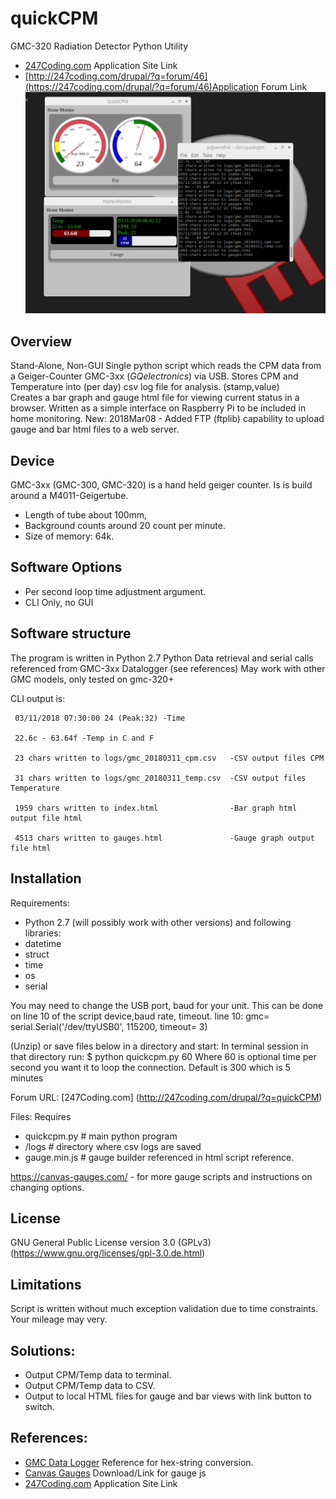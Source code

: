 # quickCPM
GMC-320 Radiation Detector Python Utility
* [247Coding.com](https://247coding.com/drupal/?q=quickCPM) Application Site Link
* [http://247coding.com/drupal/?q=forum/46](https://247coding.com/drupal/?q=forum/46)Application Forum Link
![quickCPM](https://github.com/abitowhit/quickCPM/blob/master/quickcpmMonitor.png)

## Overview
Stand-Alone, Non-GUI Single python script which reads the CPM data from a Geiger-Counter GMC-3xx (_GQelectronics_) via USB.
Stores CPM and Temperature into (per day) csv log file for analysis. (stamp,value)  
Creates a bar graph and gauge html file for viewing current status in a browser.
Written as a simple interface on Raspberry Pi to be included in home monitoring.
New: 2018Mar08 - Added FTP (ftplib) capability to upload gauge and bar html files to a web server.

## Device

GMC-3xx (GMC-300, GMC-320) is a hand held geiger counter. Is is build around a M4011-Geigertube.

 * Length of tube about 100mm, 
 * Background counts around 20 count per minute. 
 * Size of memory: 64k. 

## Software Options

* Per second loop time adjustment argument.
* CLI Only, no GUI

## Software structure

The program is  written in Python 2.7
Python Data retrieval and serial calls referenced from GMC-3xx Datalogger (see references)
May work with other GMC models, only tested on gmc-320+

CLI output is:

     03/11/2018 07:30:00 24 (Peak:32) -Time
     
     22.6c - 63.64f -Temp in C and F
     
     23 chars written to logs/gmc_20180311_cpm.csv   -CSV output files CPM
     
     31 chars written to logs/gmc_20180311_temp.csv  -CSV output files Temperature
     
     1959 chars written to index.html                -Bar graph html output file html
     
     4513 chars written to gauges.html               -Gauge graph output file html
     


## Installation

Requirements:

* Python 2.7 (will possibly work with other versions) and following libraries:
* datetime
* struct
* time
* os
* serial   

You may need to change the USB port, baud for your unit.
This can be done on line 10 of the script 
device,baud rate, timeout.
line 10: gmc= serial.Serial('/dev/ttyUSB0', 115200, timeout= 3)

(Unzip) or save files below in a directory and start:
In terminal session in that directory run:
    $ python quickcpm.py 60
Where 60 is optional time per second you want it to loop the connection.
Default is 300 which is 5 minutes

Forum URL:
[247Coding.com] (http://247coding.com/drupal/?q=quickCPM)
    
Files:
Requires
* quickcpm.py    # main python program
* /logs           # directory where csv logs are saved
* gauge.min.js    # gauge builder referenced in html script reference.

https://canvas-gauges.com/ - for more gauge scripts and instructions on changing options.

## License

GNU General Public License version 3.0 (GPLv3) (https://www.gnu.org/licenses/gpl-3.0.de.html)

## Limitations
Script is written without much exception validation due to time constraints.
Your mileage may very.

## Solutions:

* Output CPM/Temp data to terminal.
* Output CPM/Temp data to CSV.
* Output to local HTML files for gauge and bar views with link button to switch.

## References:
 * [GMC Data Logger](https://github.com/Dibal/gmc_datalogger) Reference for hex-string conversion.
 * [Canvas Gauges](https://canvas-gauges.com/documentation/user-guide/ ) Download/Link for gauge js
 * [247Coding.com](https://247coding.com/drupal/?q=quickCPM) Application Site Link


